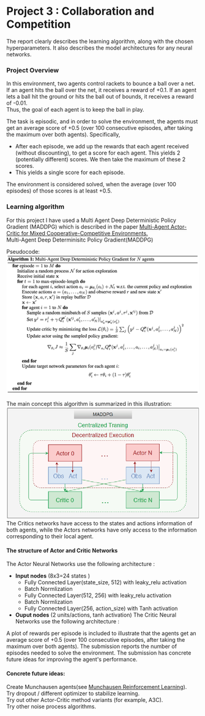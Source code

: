 # Project 3 : Collaboration and Competition
The report clearly describes the learning algorithm, along with the chosen hyperparameters. It also describes the model architectures for any neural networks.
### Project Overview
In this environment, two agents control rackets to bounce a ball over a net. If an agent hits the ball over the net, it receives a reward of +0.1. If an agent lets a ball hit the ground or hits the ball out of bounds, it receives a reward of -0.01.<br> 
Thus, the goal of each agent is to keep the ball in play.

The task is episodic, and in order to solve the environment, the agents must get an average score of +0.5 (over 100 consecutive episodes, after taking the maximum over both agents). Specifically,

  * After each episode, we add up the rewards that each agent received (without discounting), to get a score for each agent. This yields 2 (potentially different) scores. We then take the maximum of these 2 scores.
  * This yields a single score for each episode.

The environment is considered solved, when the average (over 100 episodes) of those scores is at least +0.5.<br>

### Learning algorithm
For this project I have used a  Multi Agent Deep Deterministic Policy Gradient (MADDPG) which is described in the paper [Multi-Agent Actor-Critic for Mixed Cooperative-Competitive Environments.](https://arxiv.org/abs/1706.02275)<br>
Multi-Agent Deep Determinisitc Policy Gradient(MADDPG)<br>

Pseudocode:<br>
![Pseudo](/Images/maddpg-algo.png)

The main concept this algorithm is summarized in this illustration:
![Main concept](/Images/Multi-Agent-DDPG-Actor.png)
<br>The Critics networks have access to the states and actions information of both agents, while the Actors networks have only access to the information corresponding to their local agent.<br>
#### The structure of Actor and Critic Networks
The Actor Neural Networks use the following architecture :
  * **Input nodes** (8x3=24 states ) 
     * Fully Connected Layer(state_size, 512) with leaky_relu activation
     * Batch Normlization
     * Fully Connected Layer(512, 256) with leaky_relu activation
     * Batch Normlization
     * Fully Connected Layer(256, action_size) with Tanh activation
  * **Ouput nodes** (2 units/actions, tanh activation)
The Critic Neural Networks use the following architecture :

A plot of rewards per episode is included to illustrate that the agents get an average score of +0.5 (over 100 consecutive episodes, after taking the maximum over both agents).
The submission reports the number of episodes needed to solve the environment.
The submission has concrete future ideas for improving the agent's performance.

#### Concrete future ideas:
Create Munchausen agents(see [Munchausen Reinforcement Learning](https://arxiv.org/abs/2007.14430)).<br>
Try dropout / different optimizer to stabilize learning.<br>
Try out other Actor-Critic method variants (for example, A3C).<br>
Try other noise process algorithms.<br>

